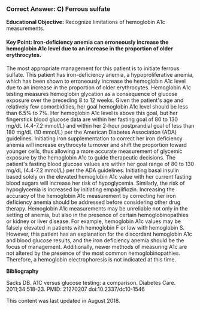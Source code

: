 
### Correct Answer: C) Ferrous sulfate 

**Educational Objective:** Recognize limitations of hemoglobin A1c measurements.

#### **Key Point:** Iron-deficiency anemia can erroneously increase the hemoglobin A1c level due to an increase in the proportion of older erythrocytes.

The most appropriate management for this patient is to initiate ferrous sulfate. This patient has iron-deficiency anemia, a hypoproliferative anemia, which has been shown to erroneously increase the hemoglobin A1c level due to an increase in the proportion of older erythrocytes. Hemoglobin A1c testing measures hemoglobin glycation as a consequence of glucose exposure over the preceding 8 to 12 weeks. Given the patient's age and relatively few comorbidities, her goal hemoglobin A1c level should be less than 6.5% to 7%. Her hemoglobin A1c level is above this goal, but her fingerstick blood glucose data are within her fasting goal of 80 to 130 mg/dL (4.4-7.2 mmol/L) and within her 2-hour postprandial goal of less than 180 mg/dL (10 mmol/L) per the American Diabetes Association (ADA) guidelines. Initiating iron supplementation to correct her iron deficiency anemia will increase erythrocyte turnover and shift the proportion toward younger cells, thus allowing a more accurate measurement of glycemic exposure by the hemoglobin A1c to guide therapeutic decisions.
The patient's fasting blood glucose values are within her goal range of 80 to 130 mg/dL (4.4-7.2 mmol/L) per the ADA guidelines. Initiating basal insulin based solely on the elevated hemoglobin A1c value with her current fasting blood sugars will increase her risk of hypoglycemia. Similarly, the risk of hypoglycemia is increased by initiating empagliflozin. Increasing the accuracy of the hemoglobin A1c measurement by correcting her iron deficiency anemia should be addressed before considering other drug therapy.
Hemoglobin A1c measurements may be unreliable not only in the setting of anemia, but also in the presence of certain hemoglobinopathies or kidney or liver disease. For example, hemoglobin A1c values may be falsely elevated in patients with hemoglobin F or low with hemoglobin S. However, this patient has an explanation for the discordant hemoglobin A1c and blood glucose results, and the iron deficiency anemia should be the focus of management. Additionally, newer methods of measuring A1c are not altered by the presence of the most common hemoglobinopathies. Therefore, a hemoglobin electrophoresis is not indicated at this time.

**Bibliography**

Sacks DB. A1C versus glucose testing: a comparison. Diabetes Care. 2011;34:518-23. PMID: 21270207 doi:10.2337/dc10-1546

This content was last updated in August 2018.